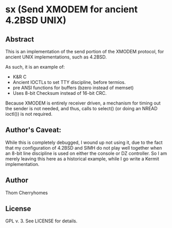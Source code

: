 # sx (Send XMODEM for ancient 4.2BSD UNIX)

## Abstract 

This is an implementation of the send portion of the XMODEM protocol, for ancient UNIX implementations, such as 4.2BSD.

As such, it is an example of:

* K&R C
* Ancient IOCTLs to set TTY discipline, before termios.
* pre ANSI functions for buffers (bzero instead of memset)
* Uses 8-bit Checksum instead of 16-bit CRC.

Because XMODEM is entirely receiver driven, a mechanism for timing out the sender is not needed, and thus, calls to select() (or doing an NREAD ioctl()) is not required.

## Author's Caveat:

While this is completely debugged, I wound up not using it, due to the fact that my configuration of 4.2BSD and SIMH do not play well together when an 8-bit line discipline is used on either the console or DZ controller. So I am merely leaving this here as a historical example, while I go write a Kermit implementation.

## Author

Thom Cherryhomes <thom dot cherryhomes at gmail dot com>

## License

GPL v. 3. See LICENSE for details.
